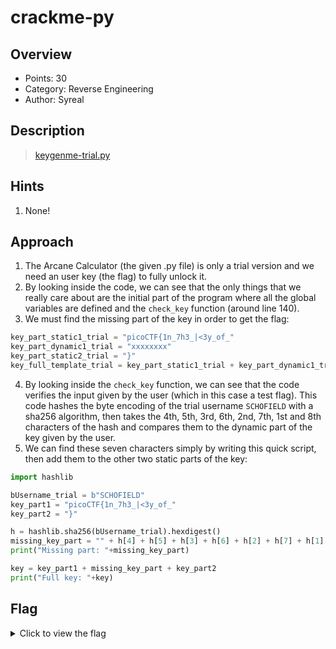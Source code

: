 # crackme-py

## Overview

* Points: 30
* Category: Reverse Engineering
* Author: Syreal

## Description
> [keygenme-trial.py](https://mercury.picoctf.net/static/9cc50abd5b012891d5a1132e05f15a07/keygenme-trial.py)

## Hints

1. None!

## Approach

1. The Arcane Calculator (the given .py file) is only a trial version and we need an user key (the flag) to fully unlock it.
2. By looking inside the code, we can see that the only things that we really care about are the initial part of the program where all the global variables are defined and the `check_key` function (around line 140).
3. We must find the missing part of the key in order to get the flag:
```python
key_part_static1_trial = "picoCTF{1n_7h3_|<3y_of_"
key_part_dynamic1_trial = "xxxxxxxx"
key_part_static2_trial = "}"
key_full_template_trial = key_part_static1_trial + key_part_dynamic1_trial + key_part_static2_trial
```
4. By looking inside the `check_key` function, we can see that the code verifies the input given by the user (which in this case a test flag).
This code hashes the byte encoding of the trial username `SCHOFIELD` with a sha256 algorithm, then takes the 4th, 5th, 3rd, 6th, 2nd, 7th, 1st and 8th characters of the hash and compares them to the dynamic part of the key given by the user.
5. We can find these seven characters simply by writing this quick script, then add them to the other two static parts of the key:
```python
import hashlib

bUsername_trial = b"SCHOFIELD"
key_part1 = "picoCTF{1n_7h3_|<3y_of_"
key_part2 = "}"

h = hashlib.sha256(bUsername_trial).hexdigest()
missing_key_part = "" + h[4] + h[5] + h[3] + h[6] + h[2] + h[7] + h[1] + h[8]
print("Missing part: "+missing_key_part)

key = key_part1 + missing_key_part + key_part2
print("Full key: "+key)
```

## Flag

<details>
<summary>Click to view the flag</summary>

__picoCTF{1n_7h3_|<3y_of_e584b363}__
</details>